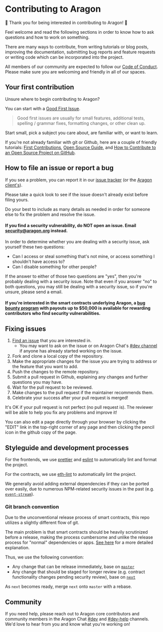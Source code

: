 # Contributing to Aragon

:tada: Thank you for being interested in contributing to Aragon! :tada:

Feel welcome and read the following sections in order to know how to ask questions and how to work on something.

There are many ways to contribute, from writing tutorials or blog posts, improving the documentation, submitting bug reports and feature requests or writing code which can be incorporated into the project.

All members of our community are expected to follow our [Code of Conduct](https://wiki.aragon.org/documentation/Code_of_Conduct/). Please make sure you are welcoming and friendly in all of our spaces.

## Your first contribution

Unsure where to begin contributing to Aragon?

You can start with a [Good First Issue](https://github.com/aragon/aragon-apps/issues?q=is%3Aissue+is%3Aopen+label%3A%22good+first+issue%22).

> Good first issues are usually for small features, additional tests, spelling / grammar fixes, formatting changes, or other clean up.

Start small, pick a subject you care about, are familiar with, or want to learn.

If you're not already familiar with git or Github, here are a couple of friendly tutorials: [First Contributions](https://github.com/firstcontributions/first-contributions), [Open Source Guide](https://opensource.guide/), and [How to Contribute to an Open Source Project on GitHub](https://egghead.io/series/how-to-contribute-to-an-open-source-project-on-github).

## How to file an issue or report a bug

If you see a problem, you can report it in our [issue tracker](https://github.com/aragon/aragon-apps/issues) (or the [Aragon client's](https://github.com/aragon/aragon/issues)).

Please take a quick look to see if the issue doesn't already exist before filing yours.

Do your best to include as many details as needed in order for someone else to fix the problem and resolve the issue.

#### If you find a security vulnerability, do NOT open an issue. Email security@aragon.org instead.

In order to determine whether you are dealing with a security issue, ask yourself these two questions:

- Can I access or steal something that's not mine, or access something I shouldn't have access to?
- Can I disable something for other people?

If the answer to either of those two questions are "yes", then you're probably dealing with a security issue. Note that even if you answer "no" to both questions, you may still be dealing with a security issue, so if you're unsure, please send a email.

#### If you're interested in the smart contracts underlying Aragon, a [bug bounty program](https://wiki.aragon.org/dev/bug_bounty/) with payouts up to $50,000 is available for rewarding contributors who find security vulnerabilities.

## Fixing issues

1. [Find an issue](https://github.com/aragon/aragon-apps/issues) that you are interested in.
    - You may want to ask on the issue or on Aragon Chat's [#dev channel](https://aragon.chat/channel/dev) if anyone has already started working on the issue.
1. Fork and clone a local copy of the repository.
1. Make the appropriate changes for the issue you are trying to address or the feature that you want to add.
1. Push the changes to the remote repository.
1. Submit a pull request in Github, explaining any changes and further questions you may have.
1. Wait for the pull request to be reviewed.
1. Make changes to the pull request if the maintainer recommends them.
1. Celebrate your success after your pull request is merged!

It's OK if your pull request is not perfect (no pull request is).
The reviewer will be able to help you fix any problems and improve it!

You can also edit a page directly through your browser by clicking the "EDIT" link in the top-right corner of any page and then clicking the pencil icon in the github copy of the page.

## Styleguide and development processes

For the frontends, we use [prettier](https://prettier.io/) and [eslint](https://eslint.org/) to automatically lint and format the project.

For the contracts, we use [eth-lint](https://github.com/duaraghav8/Ethlint) to automatically lint the project.

We generally avoid adding external dependencies if they can be ported over easily, due to numerous NPM-related security issues in the past (e.g. [`event-stream`](https://blog.npmjs.org/post/180565383195/details-about-the-event-stream-incident)).

### Git branch convention

Due to the unconventional release process of smart contracts, this repo utilizes a slightly different flow of git.

The main problem is that smart contracts should be heavily scrutinized before a release, making the process cumbersome and unlike the release process for "normal" dependencies or apps. [See here](https://forum.aragon.org/t/git-branch-convention-for-aragon-repos/298/3) for a more detailed explanation.

Thus, we use the following convention:

- Any change that can be release immediately, base on [`master`](https://github.com/aragon/aragon-apps/tree/master)
- Any change that should be staged for longer review (e.g. contract functionality changes pending security review), base on [`next`](https://github.com/aragon/aragon-apps/tree/next)

As `next` becomes ready, merge `next` onto `master` with a rebase.

## Community

If you need help, please reach out to Aragon core contributors and community members in the Aragon Chat [#dev](https://aragon.chat/channel/dev) and [#dev-help](https://aragon.chat/channel/dev-help) channels. We'd love to hear from you and know what you're working on!
